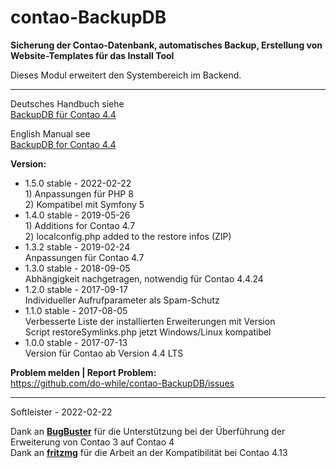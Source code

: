 # contao-BackupDB
**Sicherung der Contao-Datenbank, automatisches Backup, Erstellung von Website-Templates für das Install Tool**


Dieses Modul erweitert den Systembereich im Backend.


___


Deutsches Handbuch siehe<br>
[BackupDB für Contao 4.4](https://github.com/do-while/contao-BackupDB/wiki/BackupDB-f%C3%BCr-Contao-4.4-(DE))


English Manual see<br>
[BackupDB for Contao 4.4](https://github.com/do-while/contao-BackupDB/wiki/BackupDB-for-Contao-4.4-(EN))


**Version:**<br>
* 1.5.0 stable - 2022-02-22<br>1) Anpassungen für PHP 8<br>2) Kompatibel mit Symfony 5
* 1.4.0 stable - 2019-05-26<br>1) Additions for Contao 4.7<br>2) localconfig.php added to the restore infos (ZIP)
* 1.3.2 stable - 2019-02-24<br>
Anpassungen für Contao 4.7
* 1.3.0 stable - 2018-09-05<br>
Abhängigkeit nachgetragen, notwendig für Contao 4.4.24
* 1.2.0 stable - 2017-09-17<br>
Individueller Aufrufparameter als Spam-Schutz
* 1.1.0 stable - 2017-08-05<br>
Verbesserte Liste der installierten Erweiterungen mit Version<br>
Script restoreSymlinks.php jetzt Windows/Linux kompatibel
* 1.0.0 stable - 2017-07-13<br>
Version für Contao ab Version 4.4 LTS


**Problem melden | Report Problem:**<br>
https://github.com/do-while/contao-BackupDB/issues



___
Softleister - 2022-02-22

Dank an **[BugBuster](https://github.com/BugBuster1701)** für die Unterstützung bei der Überführung der Erweiterung von Contao 3 auf Contao 4<br>
Dank an **[fritzmg](https://github.com/fritzmg)** für die Arbeit an der Kompatibilität bei Contao 4.13
